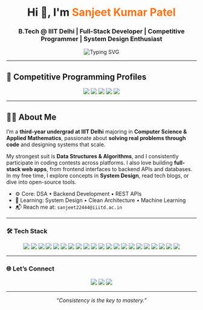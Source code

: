 <!-- GitHub Profile README for Sanjeet Kumar Patel -->

<div align="center">

<h1>Hi 👋, I'm <span style="color:#f97316;">Sanjeet Kumar Patel</span></h1>
<h3>B.Tech @ IIIT Delhi | Full-Stack Developer | Competitive Programmer | System Design Enthusiast</h3>

<img src="https://readme-typing-svg.demolab.com?font=Fira+Code&weight=500&pause=1200&color=16F2B3&center=true&vCenter=true&width=480&lines=Full-Stack+Dev+%7C+DSA+%7C+System+Design;Code.+Learn.+Build.+Repeat." alt="Typing SVG" />

</div>

---

## 🏁 Competitive Programming Profiles

<p align="center">
  <a href="https://leetcode.com/Sanjeet63/"><img src="https://img.shields.io/badge/LeetCode-Knight-orange?style=for-the-badge&logo=leetcode&logoColor=white" /></a>
  <a href="https://codeforces.com/profile/Sanjeet63"><img src="https://img.shields.io/badge/Codeforces-Specialist-blue?style=for-the-badge&logo=codeforces&logoColor=white" /></a>
  <a href="https://www.codechef.com/users/sanjeet63"><img src="https://img.shields.io/badge/CodeChef-3%E2%AD%90-brown?style=for-the-badge&logo=codechef" /></a>
  <a href="https://www.geeksforgeeks.org/user/sanjeetpa8uzf/"><img src="https://img.shields.io/badge/GeeksforGeeks-1F8F1?style=for-the-badge&logo=geeksforgeeks&logoColor=white" /></a>
  <a href="https://www.naukri.com/code360/profile/sanjeet4523"><img src="https://img.shields.io/badge/Coding Ninjas-FA5502?style=for-the-badge&logo=naukri&logoColor=white" /></a>
</p>

---

## 🧑‍💻 About Me

I’m a **third-year undergrad at IIIT Delhi** majoring in **Computer Science & Applied Mathematics**, passionate about **solving real problems through code** and designing systems that scale.

My strongest suit is **Data Structures & Algorithms**, and I consistently participate in coding contests across platforms. I also love building **full-stack web apps**, from frontend interfaces to backend APIs and databases.  
In my free time, I explore concepts in **System Design**, read tech blogs, or dive into open-source tools.

- ⚙️ Core: DSA • Backend Development • REST APIs  
- 🌱 Learning: System Design • Clean Architecture • Machine Learning
- 📬 Reach me at: `sanjeet22444@iiitd.ac.in`

---

### 🛠️ Tech Stack

<p align="center">

  <img src="https://img.shields.io/badge/C++-004482?style=flat-square&logo=c%2B%2B&logoColor=white" />
  <img src="https://img.shields.io/badge/Java-ED8B00?style=flat-square&logo=java&logoColor=white" />
  <img src="https://img.shields.io/badge/Python-3776AB?style=flat-square&logo=python&logoColor=white" />
  <img src="https://img.shields.io/badge/JavaScript-F7DF1E?style=flat-square&logo=javascript&logoColor=black" />
  <img src="https://img.shields.io/badge/HTML-E34F26?style=flat-square&logo=html5&logoColor=white" />
  <img src="https://img.shields.io/badge/CSS-1572B6?style=flat-square&logo=css3&logoColor=white" />
  <img src="https://img.shields.io/badge/React-20232A?style=flat-square&logo=react&logoColor=61DAFB" />
  <img src="https://img.shields.io/badge/Node.js-339933?style=flat-square&logo=node.js&logoColor=white" />
  <img src="https://img.shields.io/badge/Express.js-000000?style=flat-square&logo=express&logoColor=white" />
  <img src="https://img.shields.io/badge/MongoDB-47A248?style=flat-square&logo=mongodb&logoColor=white" />
  <img src="https://img.shields.io/badge/MySQL-005C84?style=flat-square&logo=mysql&logoColor=white" />
  <img src="https://img.shields.io/badge/Tailwind_CSS-38B2AC?style=flat-square&logo=tailwind-css&logoColor=white" />
  <img src="https://img.shields.io/badge/Firebase-FFCA28?style=flat-square&logo=firebase&logoColor=black" />
  <img src="https://img.shields.io/badge/Render-0099e5?style=flat-square&logo=render&logoColor=white" />
  <img src="https://img.shields.io/badge/Linux-FCC624?style=flat-square&logo=linux&logoColor=black" />
  <img src="https://img.shields.io/badge/Git-F05032?style=flat-square&logo=git&logoColor=white" />
  <img src="https://img.shields.io/badge/GitHub-181717?style=flat-square&logo=github&logoColor=white" />
  <img src="https://img.shields.io/badge/Postman-FF6C37?style=flat-square&logo=postman&logoColor=white" />
  <img src="https://img.shields.io/badge/VSCode-007ACC?style=flat-square&logo=visualstudiocode&logoColor=white" />
  <img src="https://img.shields.io/badge/Figma-000000?style=flat-square&logo=figma&logoColor=white" />
  <img src="https://img.shields.io/badge/Canva-00C4CC?style=flat-square&logo=canva&logoColor=white" />

</p>

---

### 🌐 Let’s Connect

<p align="center">
  <a href="https://www.linkedin.com/in/sanjeet-patel-08785725a/"><img src="https://img.shields.io/badge/LinkedIn-0077B5.svg?style=for-the-badge&logo=linkedin&logoColor=white" /></a>
  <a href="https://github.com/Sanjeet63"><img src="https://img.shields.io/badge/GitHub-181717.svg?style=for-the-badge&logo=github&logoColor=white" /></a>
  <a href="mailto:sanjeet22444@iiitd.ac.in"><img src="https://img.shields.io/badge/Gmail-D14836?style=for-the-badge&logo=gmail&logoColor=white" /></a>
</p>

---

<p align="center"><i>“Consistency is the key to mastery.”</i></p>

